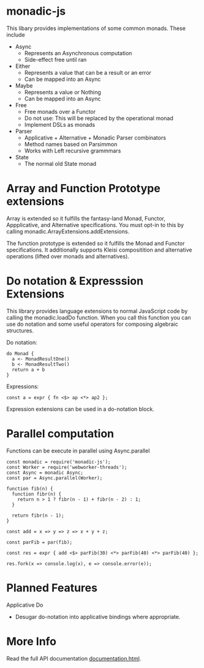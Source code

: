 # monadic-js #

This libary provides implementations of some common monads. These include

  * Async
    * Represents an Asynchronous computation
    * Side-effect free until ran
  * Either
    * Represents a value that can be a result or an error
    * Can be mapped into an Async
  * Maybe
    * Represents a value or Nothing
    * Can be mapped into an Async
  * Free
    * Free monads over a Functor
    * Do not use: This will be replaced by the operational monad
    * Implement DSLs as monads
  * Parser
    * Applicative + Alternative + Monadic Parser combinators
    * Method names based on Parsimmon
    * Works with Left recursive grammmars
  * State
    * The normal old State monad

# Array and Function Prototype extensions

Array is extended so it fulfills the fantasy-land Monad, Functor, Appplicative, and Alternative
specifications. You must opt-in to this by calling monadic.ArrayExtensions.addExtensions.

The function prototype is extended so it fulfills the Monad and Functor specifications. It additionally
supports Kleisi compositition and alternative operations (lifted over monads and alternatives).

# Do notation & Expresssion Extensions #
This library provides language extensions to normal JavaScript code by calling the monadic.loadDo function. When
you call this function you can use do notation and some useful operators for composing algebraic structures.

Do notation:
```
do Monad {
  a <- MonadResultOne()
  b <- MonadResultTwo()
  return a + b
}
```

Expressions:
```
const a = expr { fn <$> ap <*> ap2 };
```

Expression extensions can be used in a do-notation block.
  
# Parallel computation #

Functions can be execute in parallel using Async.parallel

```
const monadic = require('monadic-js');
const Worker = require('webworker-threads');
const Async = monadic Async;
const par = Async.parallel(Worker);

function fib(n) {
  function fibr(n) {
    return n > 1 ? fibr(n - 1) + fibr(n - 2) : 1;
  }
  
  return fibr(n - 1);
}

const add = x => y => z => x + y + z;

const parFib = par(fib);

const res = expr { add <$> parFib(30) <*> parFib(40) <*> parFib(40) };

res.fork(x => console.log(x), e => console.error(e));
```

# Planned Features #
Applicative Do
  * Desugar do-notation into applicative bindings where appropriate.
  
# More Info #
Read the full API documentation [documentation.html](documentation.html).

